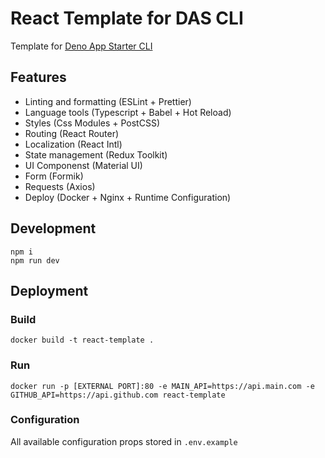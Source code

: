 # React Template for DAS CLI

Template for [Deno App Starter CLI](https://github.com/alreadyExisted/deno_app_setuper)

## Features

- Linting and formatting (ESLint + Prettier)
- Language tools (Typescript + Babel + Hot Reload)
- Styles (Css Modules + PostCSS)
- Routing (React Router)
- Localization (React Intl)
- State management (Redux Toolkit)
- UI Componenst (Material UI)
- Form (Formik)
- Requests (Axios)
- Deploy (Docker + Nginx + Runtime Configuration)

## Development

```
npm i
npm run dev
```

## Deployment

### Build

```
docker build -t react-template .
```

### Run

```
docker run -p [EXTERNAL PORT]:80 -e MAIN_API=https://api.main.com -e GITHUB_API=https://api.github.com react-template
```

### Configuration

All available configuration props stored in `.env.example`